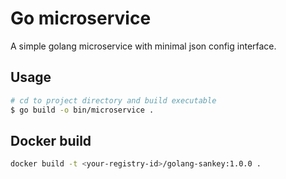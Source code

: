 # Go microservice

A simple golang microservice with minimal json config interface. 

## Usage 

```bash
# cd to project directory and build executable
$ go build -o bin/microservice .

```

## Docker build

```bash
docker build -t <your-registry-id>/golang-sankey:1.0.0 .

```

